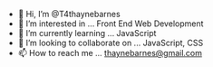- 👋 Hi, I’m @T4thaynebarnes
- 👀 I’m interested in ... Front End Web Development
- 🌱 I’m currently learning ... JavaScript
- 💞️ I’m looking to collaborate on ... JavaScript, CSS 
- 📫 How to reach me ... thaynebarnes@gmail.com

<!---
T4thaynebarnes/T4thaynebarnes is a ✨ special ✨ repository because its `README.md` (this file) appears on your GitHub profile.
You can click the Preview link to take a look at your changes.
--->
